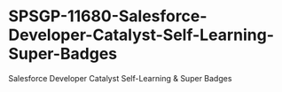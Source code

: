 # SPSGP-11680-Salesforce-Developer-Catalyst-Self-Learning-Super-Badges
Salesforce Developer Catalyst Self-Learning &amp; Super Badges
